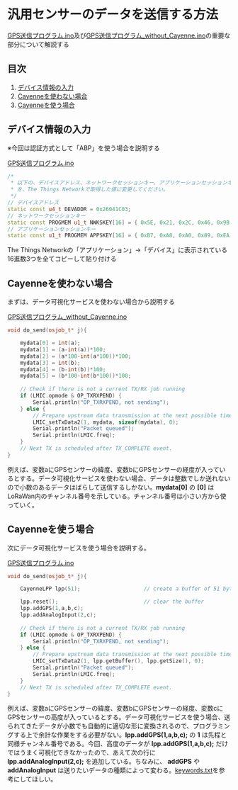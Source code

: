 # 汎用センサーのデータを送信する方法

[GPS送信プログラム.ino](/GPS送信プログラム.ino)及び[GPS送信プログラム_without_Cayenne.ino](/GPS送信プログラム_without_Cayenne.ino)の重要な部分について解説する

## 目次
1. [デバイス情報の入力](#anchor1)<br>
2. [Cayenneを使わない場合](#anchor2)<br>
3. [Cayenneを使う場合](#anchor3)<br>

<a id="anchor1"></a>
## デバイス情報の入力
※今回は認証方式として「ABP」を使う場合を説明する<br>

[GPS送信プログラム.ino](/GPS送信プログラム.ino) <br>
```C++(cpp):GPS送信プログラム.ino
/*
 * 以下の、デバイスアドレス、ネットワークセッションキー、アプリケーションセッションキー
 * を、The Things Networkで取得した値に変更してください。
 */
// デバイスアドレス
static const u4_t DEVADDR = 0x26041C03;
// ネットワークセッションキー
static const PROGMEM u1_t NWKSKEY[16] = { 0x5E, 0x21, 0x2C, 0x46, 0x9B, 0x3B, 0x0B, 0x9F, 0x47, 0x0F, 0x8A, 0x19, 0xE0, 0x75, 0x4A, 0x2D };
// アプリケーションセッションキー
static const u1_t PROGMEM APPSKEY[16] = { 0xB7, 0xA8, 0xA0, 0x89, 0xEA, 0xBE, 0x87, 0x61, 0x06, 0xA5, 0xC8, 0xFF, 0x99, 0xEE, 0xD2, 0x25 };
```
The Things Networkの「アプリケーション」→「デバイス」に表示されている16進数3つを全てコピーして貼り付ける<br>

<a id="anchor2"></a>
## Cayenneを使わない場合
まずは、データ可視化サービスを使わない場合から説明する<br>

[GPS送信プログラム_without_Cayenne.ino](/GPS送信プログラム_without_Cayenne.ino) <br>
```C++(cpp):GPS送信プログラム_without_Cayenne.ino
void do_send(osjob_t* j){

    mydata[0] = int(a);
    mydata[1] = (a-int(a))*100;
    mydata[2] = (a*100-int(a*100))*100;
    mydata[3] = int(b);
    mydata[4] = (b-int(b))*100;
    mydata[5] = (b*100-int(b*100))*100;
    
    // Check if there is not a current TX/RX job running
    if (LMIC.opmode & OP_TXRXPEND) {
        Serial.println("OP_TXRXPEND, not sending");
    } else {
        // Prepare upstream data transmission at the next possible time.
        LMIC_setTxData2(1, mydata, sizeof(mydata), 0);
        Serial.println("Packet queued");
        Serial.println(LMIC.freq);
    }
    // Next TX is scheduled after TX_COMPLETE event.
}
```

例えば、変数aにGPSセンサーの緯度、変数bにGPSセンサーの経度が入っているとする。データ可視化サービスを使わない場合、データは整数でしか送れないので小数のあるデータはばらして送信するしかない。**mydata[0]** の **[0]** はLoRaWan内のチャンネル番号を示している。チャンネル番号は小さい方から使っていく。<br>

<a id="anchor3"></a>
## Cayenneを使う場合
次にデータ可視化サービスを使う場合を説明する。<br>

[GPS送信プログラム.ino](/GPS送信プログラム.ino) <br>
```C++(cpp):GPS送信プログラム.ino
void do_send(osjob_t* j){

    CayenneLPP lpp(51);                    // create a buffer of 51 bytes to store the payload

    lpp.reset();                           // clear the buffer
    lpp.addGPS(1,a,b,c);
    lpp.addAnalogInput(2,c);
    
    // Check if there is not a current TX/RX job running
    if (LMIC.opmode & OP_TXRXPEND) {
        Serial.println("OP_TXRXPEND, not sending");
    } else {
        // Prepare upstream data transmission at the next possible time.
        LMIC_setTxData2(1, lpp.getBuffer(), lpp.getSize(), 0);
        Serial.println("Packet queued");
        Serial.println(LMIC.freq);
    }
    // Next TX is scheduled after TX_COMPLETE event.
}
```
例えば、変数aにGPSセンサーの緯度、変数bにGPSセンサーの経度、変数cにGPSセンサーの高度が入っているとする。データ可視化サービスを使う場合、送られてきたデータが小数でも自動的に適切な形に変換されるので、プログラミングする上で余計な作業をする必要がない。**lpp.addGPS(1,a,b,c);** の **1** は先程と同様チャンネル番号である。今回、高度のデータが **lpp.addGPS(1,a,b,c);** だけではうまく可視化できなかったので、あえて次の行に **lpp.addAnalogInput(2,c);** を追加している。ちなみに、 **addGPS** や **addAnalogInput** は送りたいデータの種類によって変わる。[keywords.txt](/keywords.txt)を参考にしてほしい。
